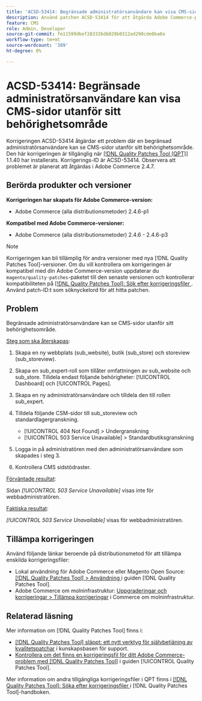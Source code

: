 ```yaml
---
title: 'ACSD-53414: Begränsade administratörsanvändare kan visa CMS-sidor utanför sitt behörighetsområde'
description: Använd patchen ACSD-53414 för att åtgärda Adobe Commerce-problemet där en begränsad administratörsanvändare kan se CMS-sidor utanför sitt behörighetsområde.
feature: CMS
role: Admin, Developer
source-git-commit: fe11599dbef283326db029b0312ad290cde0ba0a
workflow-type: tm+mt
source-wordcount: '389'
ht-degree: 0%

---
```


# ACSD-53414: Begränsade administratörsanvändare kan visa CMS-sidor utanför sitt behörighetsområde

Korrigeringen ACSD-53414 åtgärdar ett problem där en begränsad administratörsanvändare kan se CMS-sidor utanför sitt behörighetsområde. Den här korrigeringen är tillgänglig när [[!DNL Quality Patches Tool (QPT)]](https://experienceleague.adobe.com/en/docs/commerce-knowledge-base/kb/announcements/commerce-announcements/magento-quality-patches-released-new-tool-to-self-serve-quality-patches) 1.1.40 har installerats. Korrigerings-ID är ACSD-53414. Observera att problemet är planerat att åtgärdas i Adobe Commerce 2.4.7.

## Berörda produkter och versioner

**Korrigeringen har skapats för Adobe Commerce-version:**

* Adobe Commerce (alla distributionsmetoder) 2.4.6-p1

**Kompatibel med Adobe Commerce-versioner:**

* Adobe Commerce (alla distributionsmetoder) 2.4.6 - 2.4.6-p3

>[!NOTE]
>
>Korrigeringen kan bli tillämplig för andra versioner med nya [!DNL Quality Patches Tool]-versioner. Om du vill kontrollera om korrigeringen är kompatibel med din Adobe Commerce-version uppdaterar du `magento/quality-patches`-paketet till den senaste versionen och kontrollerar kompatibiliteten på [[!DNL Quality Patches Tool]: Sök efter korrigeringsfiler ](https://experienceleague.adobe.com/tools/commerce-quality-patches/index.html). Använd patch-ID:t som söknyckelord för att hitta patchen.

## Problem

Begränsade administratörsanvändare kan se CMS-sidor utanför sitt behörighetsområde.

<u>Steg som ska återskapas</u>:

1. Skapa en ny webbplats (sub_website), butik (sub_store) och storeview (sub_storeview).
1. Skapa en sub_expert-roll som tillåter omfattningen av sub_website och sub_store. Tilldela endast följande behörigheter: [!UICONTROL Dashboard] och [!UICONTROL Pages].
1. Skapa en ny administratörsanvändare och tilldela den till rollen sub_expert.
1. Tilldela följande CSM-sidor till sub_storeview och standardlagergranskning.

   * [!UICONTROL 404 Not Found] > Undergranskning
   * [!UICONTROL 503 Service Unavailable] > Standardbutiksgranskning

1. Logga in på administratören med den administratörsanvändare som skapades i steg 3.
1. Kontrollera CMS sidstödraster.

<u>Förväntade resultat</u>:

Sidan *[!UICONTROL 503 Service Unavailable]* visas inte för webbadministratören.

<u>Faktiska resultat</u>:

*[!UICONTROL 503 Service Unavailable]* visas för webbadministratören.

## Tillämpa korrigeringen

Använd följande länkar beroende på distributionsmetod för att tillämpa enskilda korrigeringsfiler:

* Lokal användning för Adobe Commerce eller Magento Open Source: [[!DNL Quality Patches Tool] > Användning ](/help/tools/quality-patches-tool/usage.md) i guiden [!DNL Quality Patches Tool].
* Adobe Commerce om molninfrastruktur: [Uppgraderingar och korrigeringar > Tillämpa korrigeringar](https://experienceleague.adobe.com/docs/commerce-cloud-service/user-guide/develop/upgrade/apply-patches.html) i Commerce om molninfrastruktur.

## Relaterad läsning

Mer information om [!DNL Quality Patches Tool] finns i:

* [[!DNL Quality Patches Tool] släppt: ett nytt verktyg för självbetjäning av kvalitetspatchar](https://experienceleague.adobe.com/en/docs/commerce-knowledge-base/kb/announcements/commerce-announcements/magento-quality-patches-released-new-tool-to-self-serve-quality-patches) i kunskapsbasen för support.
* [Kontrollera om det finns en korrigeringsfil för ditt Adobe Commerce-problem med  [!DNL Quality Patches Tool]](/help/tools/quality-patches-tool/patches-available-in-qpt/check-patch-for-magento-issue-with-magento-quality-patches.md) i guiden [!UICONTROL Quality Patches Tool].


Mer information om andra tillgängliga korrigeringsfiler i QPT finns i [[!DNL Quality Patches Tool]: Söka efter korrigeringsfiler ](https://experienceleague.adobe.com/tools/commerce-quality-patches/index.html) i [!DNL Quality Patches Tool]-handboken.
